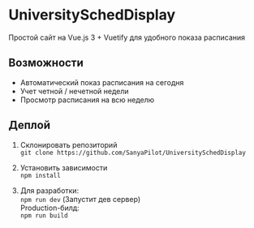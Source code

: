 # UniversitySchedDisplay
Простой сайт на Vue.js 3 + Vuetify для удобного показа расписания  

## Возможности
- Автоматический показ расписания на сегодня
- Учет четной / нечетной недели
- Просмотр расписания на всю неделю

## Деплой
1. Склонировать репозиторий  
   `git clone https://github.com/SanyaPilot/UniversitySchedDisplay`

2. Установить зависимости  
   `npm install`

3. Для разработки:  
   `npm run dev`  (Запустит дев сервер)  
   Production-билд:  
   `npm run build`
